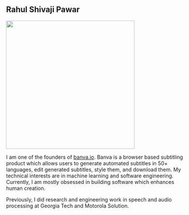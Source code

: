 ## Rahul Shivaji Pawar	
<img src="assets/IMG_8210.png" width="350">

I am one of the founders of [banva.io](https://banva.io). Banva is a browser based subtitling product which allows users to generate automated subtitles in 50+ languages, edit generated subtitles, style them, and download them. My technical interests are in machine learning and software engineering. Currently, I am mostly obsessed in building software which enhances human creation. 

Previously, I did research and engineering work in speech and audio processing at Georgia Tech and Motorola Solution. 



